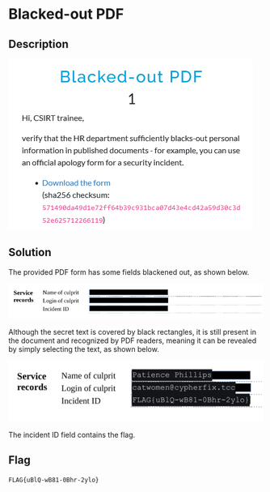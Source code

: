 # Blacked-out PDF
## Description

![](img/20241029171627.png)

## Solution

The provided PDF form has some fields blackened out, as shown below.

![](img/20241029171408.png)

Although the secret text is covered by black rectangles, it is still present in the document and recognized by PDF readers, meaning it can be revealed by simply selecting the text, as shown below.

![](img/20241029171424.png)

The incident ID field contains the flag.

## Flag

`FLAG{uBlQ-wB81-0Bhr-2ylo}`